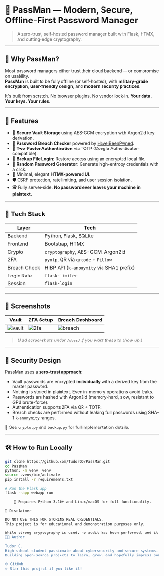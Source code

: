 # 🔐 PassMan — Modern, Secure, Offline-First Password Manager

> A zero-trust, self-hosted password manager built with Flask, HTMX, and cutting-edge cryptography.

---

## 🚀 Why PassMan?

Most password managers either trust their cloud backend — or compromise on usability.  
**PassMan** is built to be fully offline (or self-hosted), with **military-grade encryption**, **user-friendly design**, and **modern security practices**.

It's built from scratch. No browser plugins. No vendor lock-in. **Your data. Your keys. Your rules.**

---

## 🧠 Features

- 🔑 **Secure Vault Storage** using AES-GCM encryption with Argon2id key derivation.
- 🧪 **Password Breach Checker** powered by [HaveIBeenPwned](https://haveibeenpwned.com/API).
- 🧬 **Two-Factor Authentication** via TOTP (Google Authenticator-compatible).
- 📁 **Backup File Login**: Restore access using an encrypted local file.
- 🎲 **Random Password Generator**: Generate high-entropy credentials with a click.
- 🧼 Minimal, elegant **HTMX-powered UI**.
- 🛡️ CSRF protection, rate limiting, and user session isolation.
- 🕵️ Fully server-side. **No password ever leaves your machine in plaintext.**

---

## 🧱 Tech Stack

| Layer       | Tech                  |
|-------------|------------------------|
| Backend     | Python, Flask, SQLite  |
| Frontend    | Bootstrap, HTMX        |
| Crypto      | `cryptography`, AES-GCM, Argon2id |
| 2FA         | `pyotp`, QR via `qrcode` + `Pillow` |
| Breach Check| HIBP API (`k-anonymity` via SHA1 prefix) |
| Login Rate  | `flask-limiter`        |
| Session     | `flask-login`          |

---

## 📸 Screenshots

| Vault | 2FA Setup | Breach Dashboard |
|-------|-----------|------------------|
| ![vault](https://raw.githubusercontent.com/TudorOO/PassMan/main/docs/vault.png) | ![2fa](https://raw.githubusercontent.com/TudorOO/PassMan/main/docs/2fa.png) | ![breach](https://raw.githubusercontent.com/TudorOO/PassMan/main/docs/breach.png) |

> *(Add screenshots under `/docs/` if you want these to show up.)*

---

## 🧪 Security Design

PassMan uses a **zero-trust approach**:

- Vault passwords are encrypted **individually** with a derived key from the master password.
- Nothing is stored in plaintext. Even in-memory operations avoid leaks.
- Passwords are hashed with Argon2id (memory-hard, slow, resistant to GPU brute-force).
- Authentication supports 2FA via QR + TOTP.
- Breach checks are performed without leaking full passwords using SHA-1 `k-anonymity` ranges.

📖 See `crypto.py` and `backup.py` for full implementation details.

---

## 🛠 How to Run Locally

```bash
git clone https://github.com/TudorOO/PassMan.git
cd PassMan
python3 -m venv .venv
source .venv/bin/activate
pip install -r requirements.txt

# Run the Flask app
flask --app webapp run

    📌 Requires Python 3.10+ and Linux/macOS for full functionality.

🔐 Disclaimer

DO NOT USE THIS FOR STORING REAL CREDENTIALS.
This project is for educational and demonstration purposes only.

While strong cryptography is used, no audit has been performed, and it's meant to showcase secure coding practices — not replace commercial password managers.
🧑‍💻 Author

Tudor O.
High school student passionate about cybersecurity and secure systems.
Building open-source projects to learn, grow, and hopefully impress some recruiters :)

🌐 GitHub
⭐️ Star this project if you like it!